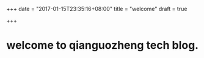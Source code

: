 +++
date = "2017-01-15T23:35:16+08:00"
title = "welcome"
draft = true

+++

# welcome to qianguozheng tech blog.

